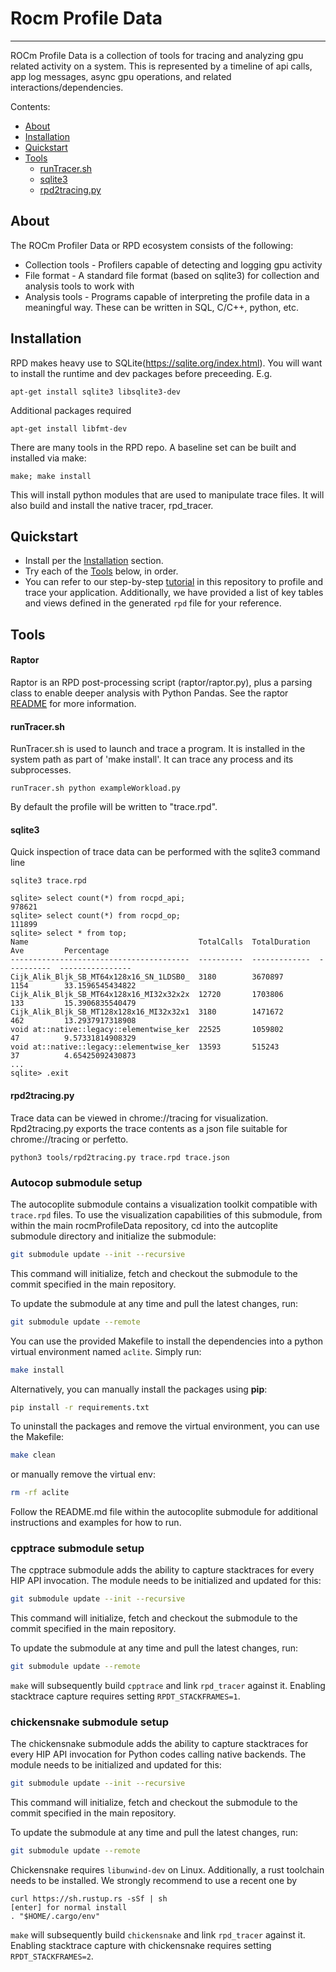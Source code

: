 # Rocm Profile Data

--------------------------------------------------------------------------------

ROCm Profile Data is a collection of tools for tracing and analyzing gpu related activity on a system.  This is represented by a timeline of api calls, app log messages, async gpu operations, and related interactions/dependencies.


Contents:
<!-- toc -->

- [About](#about)
- [Installation](#installation)
- [Quickstart](#quickstart)
- [Tools](#tools)
  - [runTracer.sh](#runtracer.sh)
  - [sqlite3](#sqlite3)
  - [rpd2tracing.py](#rpd2tracing.py)

<!-- tocstop -->


## About

The ROCm Profiler Data or RPD ecosystem consists of the following:
- Collection tools - Profilers capable of detecting and logging gpu activity
- File format - A standard file format (based on sqlite3) for collection and analysis tools to work with
- Analysis tools - Programs capable of interpreting the profile data in a meaningful way.  These can be written in SQL, C/C++, python, etc.


## Installation

RPD makes heavy use to SQLite(https://sqlite.org/index.html).  You will want to install the runtime and dev packages before preceeding.  E.g.
```
apt-get install sqlite3 libsqlite3-dev
```

Additional packages required
```
apt-get install libfmt-dev
```

There are many tools in the RPD repo.  A baseline set can be built and installed via make:
```
make; make install
```
This will install python modules that are used to manipulate trace files.
It will also build and install the native tracer, rpd_tracer.

## Quickstart

+ Install per the [Installation](#installation) section.
+ Try each of the [Tools](#tools) below, in order.
+ You can refer to our step-by-step [tutorial](examples/rocm-profile-data/README.md) in this repository to profile and trace your application. Additionally, we have provided a list of key tables and views defined in the generated `rpd` file for your reference.

## Tools

#### Raptor
Raptor is an RPD post-processing script (raptor/raptor.py), plus a parsing class to enable deeper analysis with Python Pandas.
See the raptor [README](raptor/README.md) for more information.

#### runTracer.sh
RunTracer.sh is used to launch and trace a program.  It is installed in the system path as part of 'make install'.  It can trace any process and its subprocesses.
```
runTracer.sh python exampleWorkload.py
```
By default the profile will be written to "trace.rpd".

#### sqlite3
Quick inspection of trace data can be performed with the sqlite3 command line
```
sqlite3 trace.rpd

sqlite> select count(*) from rocpd_api;
978621
sqlite> select count(*) from rocpd_op;
111899
sqlite> select * from top;
Name                                      TotalCalls  TotalDuration  Ave         Percentage
----------------------------------------  ----------  -------------  ----------  ----------------
Cijk_Alik_Bljk_SB_MT64x128x16_SN_1LDSB0_  3180        3670897        1154        33.1596545434822
Cijk_Alik_Bljk_SB_MT64x128x16_MI32x32x2x  12720       1703806        133         15.3906835540479
Cijk_Alik_Bljk_SB_MT128x128x16_MI32x32x1  3180        1471672        462         13.2937917318908
void at::native::legacy::elementwise_ker  22525       1059802        47          9.57331814908329
void at::native::legacy::elementwise_ker  13593       515243         37          4.65425092430873
...
sqlite> .exit

```

#### rpd2tracing.py
Trace data can be viewed in chrome://tracing for visualization.  Rpd2tracing.py exports the trace contents as a json file suitable for chrome://tracing or perfetto.
```
python3 tools/rpd2tracing.py trace.rpd trace.json
```
### Autocop submodule setup

The autocoplite submodule contains a visualization toolkit compatible with ```trace.rpd``` files. To use the visualization capabilities of this submodule, from within the main rocmProfileData repository, cd into the autcoplite submodule directory and initialize the submodule:

  ```sh
  git submodule update --init --recursive
  ```

This command will initialize, fetch and checkout the submodule to the commit specified in the main repository.

To update the submodule at any time and pull the latest changes, run:

  ```sh
  git submodule update --remote
  ```
You can use the provided Makefile to install the dependencies into a python virtual environment named ```aclite```. Simply run:

```sh
make install
```

Alternatively, you can manually install the packages using **pip**:

```sh
pip install -r requirements.txt
```

To uninstall the packages and remove the virtual environment, you can use the Makefile:

```sh
make clean
```

 or manually remove the virtual env:

 ```sh
 rm -rf aclite
```

Follow the README.md file within the autocoplite submodule for additional instructions and examples for how to run. 

### cpptrace submodule setup

The cpptrace submodule adds the ability to capture stacktraces for every HIP API invocation. The module needs to be initialized and updated for this:
```sh
git submodule update --init --recursive
```

This command will initialize, fetch and checkout the submodule to the commit specified in the main repository.

To update the submodule at any time and pull the latest changes, run:

```sh
git submodule update --remote
```

`make` will subsequently build `cpptrace` and link `rpd_tracer` against it. Enabling stacktrace capture requires setting `RPDT_STACKFRAMES=1`.

### chickensnake submodule setup

The chickensnake submodule adds the ability to capture stacktraces for every HIP API invocation for Python codes calling native backends. The module needs to be initialized and updated for this:
```sh
git submodule update --init --recursive
```

This command will initialize, fetch and checkout the submodule to the commit specified in the main repository.

To update the submodule at any time and pull the latest changes, run:

```sh
git submodule update --remote
```

Chickensnake requires `libunwind-dev` on Linux. Additionally, a rust toolchain needs to be installed. We strongly recommend to use a recent one by
```
curl https://sh.rustup.rs -sSf | sh
[enter] for normal install
. "$HOME/.cargo/env"
```

`make` will subsequently build `chickensnake` and link `rpd_tracer` against it. Enabling stacktrace capture with chickensnake requires setting `RPDT_STACKFRAMES=2`.
